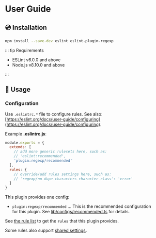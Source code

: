 # User Guide

## :cd: Installation

```bash
npm install --save-dev eslint eslint-plugin-regexp
```

::: tip Requirements

- ESLint v6.0.0 and above
- Node.js v8.10.0 and above

:::

## :book: Usage

### Configuration

Use `.eslintrc.*` file to configure rules. See also: [https://eslint.org/docs/user-guide/configuring](https://eslint.org/docs/user-guide/configuring).

Example **.eslintrc.js**:

```js
module.exports = {
  extends: [
    // add more generic rulesets here, such as:
    // 'eslint:recommended',
    'plugin:regexp/recommended'
  ],
  rules: {
    // override/add rules settings here, such as:
    // 'regexp/no-dupe-characters-character-class': 'error'
  }
}
```

This plugin provides one config:

- `plugin:regexp/recommended` ... This is the recommended configuration for this plugin.
  See [lib/configs/recommended.ts](https://github.com/ota-meshi/eslint-plugin-regexp/blob/master/lib/configs/recommended.ts) for details.

See [the rule list](../rules/README.md) to get the `rules` that this plugin provides.

Some rules also support [shared settings](../settings/README.md).
